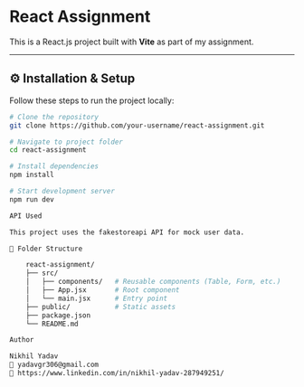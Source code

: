 # React Assignment

This is a React.js project built with **Vite** as part of my assignment.  


---

## ⚙️ Installation & Setup

Follow these steps to run the project locally:

```bash
# Clone the repository
git clone https://github.com/your-username/react-assignment.git

# Navigate to project folder
cd react-assignment

# Install dependencies
npm install

# Start development server
npm run dev

API Used

This project uses the fakestoreapi API for mock user data.

📂 Folder Structure

    react-assignment/
    ├── src/
    │   ├── components/   # Reusable components (Table, Form, etc.)
    │   ├── App.jsx       # Root component
    │   └── main.jsx      # Entry point
    ├── public/           # Static assets
    ├── package.json
    └── README.md

Author

Nikhil Yadav
📧 yadavgr306@gmail.com
🔗 https://www.linkedin.com/in/nikhil-yadav-287949251/
```
